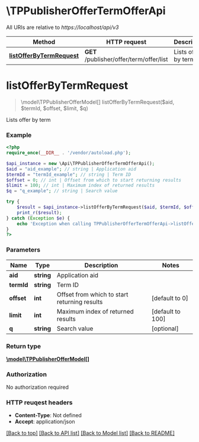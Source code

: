 # \TPPublisherOfferTermOfferApi

All URIs are relative to *https://localhost/api/v3*

Method | HTTP request | Description
------------- | ------------- | -------------
[**listOfferByTermRequest**](TPPublisherOfferTermOfferApi.md#listOfferByTermRequest) | **GET** /publisher/offer/term/offer/list | Lists offer by term


# **listOfferByTermRequest**
> \model\TPPublisherOfferModel[] listOfferByTermRequest($aid, $termId, $offset, $limit, $q)

Lists offer by term



### Example 
```php
<?php
require_once(__DIR__ . '/vendor/autoload.php');

$api_instance = new \Api\TPPublisherOfferTermOfferApi();
$aid = "aid_example"; // string | Application aid
$termId = "termId_example"; // string | Term ID
$offset = 0; // int | Offset from which to start returning results
$limit = 100; // int | Maximum index of returned results
$q = "q_example"; // string | Search value

try { 
    $result = $api_instance->listOfferByTermRequest($aid, $termId, $offset, $limit, $q);
    print_r($result);
} catch (Exception $e) {
    echo 'Exception when calling TPPublisherOfferTermOfferApi->listOfferByTermRequest: ', $e->getMessage(), "\n";
}
?>
```

### Parameters

Name | Type | Description  | Notes
------------- | ------------- | ------------- | -------------
 **aid** | **string**| Application aid | 
 **termId** | **string**| Term ID | 
 **offset** | **int**| Offset from which to start returning results | [default to 0]
 **limit** | **int**| Maximum index of returned results | [default to 100]
 **q** | **string**| Search value | [optional] 

### Return type

[**\model\TPPublisherOfferModel[]**](TPPublisherOfferModel.md)

### Authorization

No authorization required

### HTTP reuqest headers

 - **Content-Type**: Not defined
 - **Accept**: application/json

[[Back to top]](#) [[Back to API list]](../README.md#documentation-for-api-endpoints) [[Back to Model list]](../README.md#documentation-for-models) [[Back to README]](../README.md)

